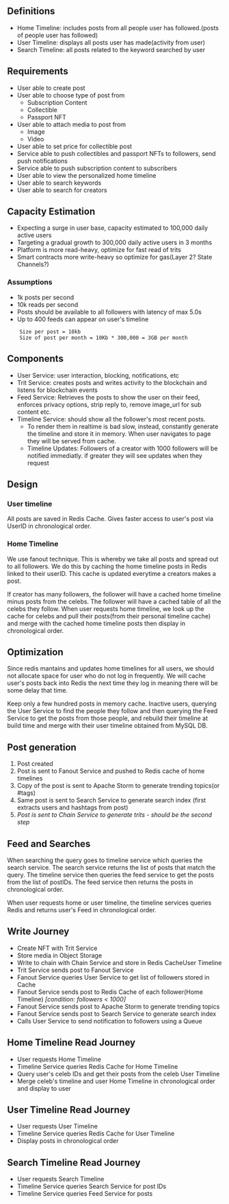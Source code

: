 ## Definitions

- Home Timeline: includes posts from all people user has followed.(posts of people user has followed)
- User Timeline: displays all posts user has made(activity from user)
- Search Timeline: all posts related to the keyword searched by user

## Requirements

- User able to create post
- User able to choose type of post from
  - Subscription Content
  - Collectible
  - Passport NFT
- User able to attach media to post from
  - Image
  - Video
- User able to set price for collectible post
- Service able to push collectibles and passport NFTs to followers, send push notifications
- Service able to push subscription content to subscribers
- User able to view the personalized home timeline
- User able to search keywords
- User able to search for creators

## Capacity Estimation

- Expecting a surge in user base, capacity estimated to 100,000 daily active users
- Targeting a gradual growth to 300,000 daily active users in 3 months
- Platform is more read-heavy, optimize for fast read of trits
- Smart contracts more write-heavy so optimize for gas(Layer 2? State Channels?)

### Assumptions

- 1k posts per second
- 10k reads per second
- Posts should be available to all followers with latency of max 5.0s
- Up to 400 feeds can appear on user's timeline

```
    Size per post = 10kb
    Size of post per month = 10Kb * 300,000 = 3GB per month
```

## Components

- User Service: user interaction, blocking, notifications, etc
- Trit Service: creates posts and writes activity to the blockchain and listens for blockchain events
- Feed Service: Retrieves the posts to show the user on their feed, enforces privacy options, strip reply to, remove image_url for sub content etc.
- Timeline Service: should show all the follower's most recent posts.
  - To render them in realtime is bad slow, instead, constantly generate the timeline and store it in memory. When user navigates to page they will be served from cache.
  - Timeline Updates: Followers of a creator with 1000 followers will be notified immediatly. if greater they will see updates when they request

## Design

### User timeline

All posts are saved in Redis Cache. Gives faster access to user's post via UserID in chronological order.

### Home Timeline

We use fanout technique. This is whereby we take all posts and spread out to all followers. We do this by caching the home timeline posts in Redis linked to their userID. This cache is updated everytime a creators makes a post.

If creator has many followers, the follower will have a cached home timeline minus posts from the celebs. The follower will have a cached table of all the celebs they follow. When user requests home timeline, we look up the cache for celebs and pull their posts(from their personal timeline cache) and merge with the cached home timeline posts then display in chronological order.

## Optimization

Since redis mantains and updates home timelines for all users, we should not allocate space for user who do not log in frequently. We will cache user's posts back into Redis the next time they log in meaning there will be some delay that time.

Keep only a few hundred posts in memory cache. Inactive users, querying the User Service to find the people they follow and then querying the Feed Service to get the posts from those people, and rebuild their timeline at build time and merge with their user timeline obtained from MySQL DB.

## Post generation

1. Post created
2. Post is sent to Fanout Service and pushed to Redis cache of home timelines
3. Copy of the post is sent to Apache Storm to generate trending topics(or #tags)
4. Same post is sent to Search Service to generate search index (first extracts users and hashtags from post)
5. _Post is sent to Chain Service to generate trits - should be the second step_

## Feed and Searches

When searching the query goes to timeline service which queries the search service. The search service returns the list of posts that match the query. The timeline service then queries the feed service to get the posts from the list of postIDs. The feed service then returns the posts in chronological order.

When user requests home or user timeline, the timeline services queries Redis and returns user's Feed in chronological order.

## Write Journey

- Create NFT with Trit Service
- Store media in Object Storage
- Write to chain with Chain Service and store in Redis CacheUser Timeline
- Trit Service sends post to Fanout Service
- Fanout Service queries User Service to get list of followers stored in Cache
- Fanout Service sends post to Redis Cache of each follower(Home Timeline) _[condition: followers < 1000]_
- Fanout Service sends post to Apache Storm to generate trending topics
- Fanout Service sends post to Search Service to generate search index
- Calls User Service to send notification to followers using a Queue

## Home Timeline Read Journey

- User requests Home Timeline
- Timeline Service queries Redis Cache for Home Timeline
- Query user's celeb IDs and get their posts from the celeb User Timeline
- Merge celeb's timeline and user Home Timeline in chronological order and display to user

## User Timeline Read Journey

- User requests User Timeline
- Timeline Service queries Redis Cache for User Timeline
- Display posts in chronological order

## Search Timeline Read Journey

- User requests Search Timeline
- Timeline Service queries Search Service for post IDs
- Timeline Service queries Feed Service for posts
